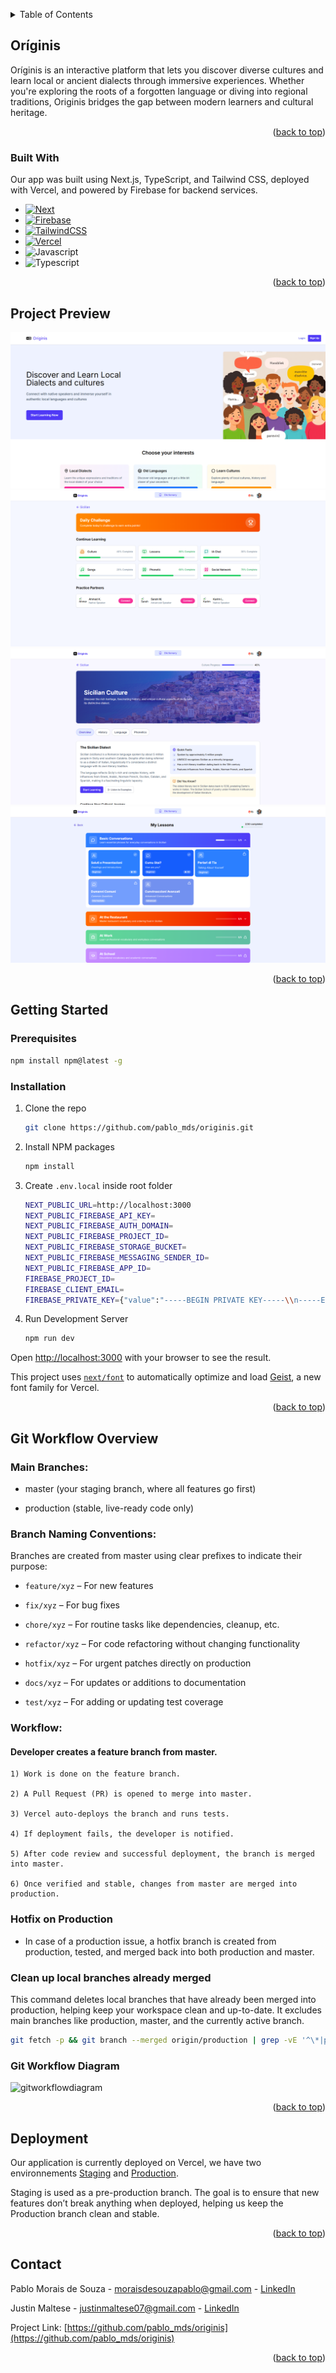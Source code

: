 <a id="readme-top"></a>

<!-- TABLE OF CONTENTS -->
<details>
  <summary>Table of Contents</summary>
  <ol>
    <li>
      <a href="#oríginis">About The Project</a>
      <ul>
        <li><a href="#built-with">Built With</a></li>
      </ul>
    </li>
    <li>
      <a href="#project-preview">Project Preview</a>
    </li>
    <li>
      <a href="#getting-started">Getting Started</a>
      <ul>
        <li><a href="#prerequisites">Prerequisites</a></li>
        <li><a href="#installation">Installation</a></li>
      </ul>
    </li>
    <li>
      <a href="#git-workflow overview">Git Workflow Overview</a>
      <ul>
        <li>
          <a href="#main-branches">Main Branches</a>
        </li>
        <li>
          <a href="#branch-naming-conventions">Branch Naming Conventions</a>
        </li>
        <li><a href="#workflow">Workflow</a></li>
        <li><a href="#hotfix-on-production">Hotfix on Production</a></li>
        <li> <a href="#clean-up-local-branches-already-merged">Clean up local branches already merged</a> </li>
        <li> <a href="#git-workflow-diagram">Git Workflow Diagram</a></li>
      </ul>
    </li>
    <li> <a href="#deployment">Deployment</a> </li>
    <li><a href="#contact">Contact</a></li>
  </ol>
</details>

## Oríginis

Oríginis is an interactive platform that lets you discover diverse cultures and learn local or ancient dialects through immersive experiences. Whether you're exploring the roots of a forgotten language or diving into regional traditions, Originis bridges the gap between modern learners and cultural heritage.

<p align="right">(<a href="#readme-top">back to top</a>)</p>

### Built With

Our app was built using Next.js, TypeScript, and Tailwind CSS, deployed with Vercel, and powered by Firebase for backend services.

* [![Next][Next.js]][Next-url]
* [![Firebase][Firebase.com]][Firebase-url]
* [![TailwindCSS][TailwindCSS]][TailwindCSS-url]
* [![Vercel][Vercel.com]][Vercel-url]
* ![Javascript]
* ![Typescript]

<p align="right">(<a href="#readme-top">back to top</a>)</p>

## Project Preview
![home-page]
![dashboard-page]
![culture-page]
![lessons-page]

<p align="right">(<a href="#readme-top">back to top</a>)</p>

## Getting Started

### Prerequisites
```bash
npm install npm@latest -g
```
### Installation
1. Clone the repo
   ```sh
   git clone https://github.com/pablo_mds/originis.git
   ```
2. Install NPM packages
    ```sh
    npm install
    ```
3. Create `.env.local` inside root folder
    ```bash
    NEXT_PUBLIC_URL=http://localhost:3000 
    NEXT_PUBLIC_FIREBASE_API_KEY=
    NEXT_PUBLIC_FIREBASE_AUTH_DOMAIN=
    NEXT_PUBLIC_FIREBASE_PROJECT_ID=
    NEXT_PUBLIC_FIREBASE_STORAGE_BUCKET=
    NEXT_PUBLIC_FIREBASE_MESSAGING_SENDER_ID=
    NEXT_PUBLIC_FIREBASE_APP_ID=
    FIREBASE_PROJECT_ID=
    FIREBASE_CLIENT_EMAIL=
    FIREBASE_PRIVATE_KEY={"value":"-----BEGIN PRIVATE KEY-----\\n-----END PRIVATE KEY-----\n"}
    ```
4. Run Development Server
    ```sh
    npm run dev
    ```

Open [http://localhost:3000](http://localhost:3000) with your browser to see the result.

This project uses [`next/font`](https://nextjs.org/docs/app/building-your-application/optimizing/fonts) to automatically optimize and load [Geist](https://vercel.com/font), a new font family for Vercel.

<p align="right">(<a href="#readme-top">back to top</a>)</p>

## Git Workflow Overview

### Main Branches:

* master (your staging branch, where all features go first)

* production (stable, live-ready code only)

### Branch Naming Conventions:

Branches are created from master using clear prefixes to indicate their purpose:

* `feature/xyz` – For new features

* `fix/xyz` – For bug fixes

* `chore/xyz` – For routine tasks like dependencies, cleanup, etc.

* `refactor/xyz` – For code refactoring without changing functionality

* `hotfix/xyz` – For urgent patches directly on production

* `docs/xyz` – For updates or additions to documentation

* `test/xyz` – For adding or updating test coverage

### Workflow:

#### Developer creates a feature branch from master.

    1) Work is done on the feature branch.

    2) A Pull Request (PR) is opened to merge into master.

    3) Vercel auto-deploys the branch and runs tests.

    4) If deployment fails, the developer is notified.

    5) After code review and successful deployment, the branch is merged into master.

    6) Once verified and stable, changes from master are merged into production.

### Hotfix on Production

* In case of a production issue, a hotfix branch is created from production, tested, and merged back into both production and master.

### Clean up local branches already merged 
This command deletes local branches that have already been merged into production, helping keep your workspace clean and up-to-date. It excludes main branches like production, master, and the currently active branch.

```sh 
git fetch -p && git branch --merged origin/production | grep -vE '^\*|production|master|main' | xargs -r git branch -d
```

### Git Workflow Diagram
![gitworkflowdiagram](https://i.postimg.cc/hG29JfxP/gitworkflow.png)

<p align="right">(<a href="#readme-top">back to top</a>)</p>

## Deployment

Our application is currently deployed on Vercel, we have two environnements [Staging](https://originis-self-staging.vercel.app/) and [Production](https://originis-self.vercel.app/).

Staging is used as a pre-production branch. The goal is to ensure that new features don’t break anything when deployed, helping us keep the Production branch clean and stable.

<p align="right">(<a href="#readme-top">back to top</a>)</p>

## Contact

Pablo Morais de Souza - moraisdesouzapablo@gmail.com - [LinkedIn](https://www.linkedin.com/in/pablomoraisdesouza/)

Justin Maltese - justinmaltese07@gmail.com - [LinkedIn](https://www.linkedin.com/in/justin-maltese-867605174/)

Project Link: [https://github.com/pablo_mds/originis](https://github.com/pablo_mds/originis)

<p align="right">(<a href="#readme-top">back to top</a>)</p>

<!-- MARKDOWN LINKS & IMAGES -->
<!-- https://www.markdownguide.org/basic-syntax/#reference-style-links -->

[home-page]: ./screenshots/home-page.png
[dashboard-page]: ./screenshots/dashboard-page.png
[culture-page]: ./screenshots/culture-page.png
[lessons-page]: ./screenshots/lessons-page.png
[issues-url]: https://github.com/othneildrew/Best-README-Template/issues
[license-shield]: https://img.shields.io/github/license/othneildrew/Best-README-Template.svg?style=for-the-badge
[license-url]: https://github.com/othneildrew/Best-README-Template/blob/master/LICENSE.txt
[linkedin-shield]: https://img.shields.io/badge/-LinkedIn-black.svg?style=for-the-badge&logo=linkedin&colorB=555
[linkedin-url]: https://linkedin.com/in/othneildrew
[product-screenshot]: images/screenshot.png
[Next.js]: https://img.shields.io/badge/next.js-000000?style=for-the-badge&logo=nextdotjs&logoColor=white
[Next-url]: https://nextjs.org/
[Firebase.com]: https://img.shields.io/badge/Firebase-039BE5?logo=Firebase&logoColor=white
[Firebase-url]: https://firebase.google.com/
[Vercel.com]: https://img.shields.io/badge/Vercel-%23000000.svg?logo=vercel&logoColor=white
[Vercel-url]: https://vercel.com/
[TailwindCSS]:https://img.shields.io/badge/Tailwind%20CSS-%2338B2AC.svg?logo=tailwind-css&logoColor=white
[TailwindCSS-url]: https://tailwindcss.com/
[JavaScript]:https://img.shields.io/badge/JavaScript-F7DF1E?logo=javascript&logoColor=000
[TypeScript]:https://img.shields.io/badge/TypeScript-3178C6?logo=typescript&logoColor=fff